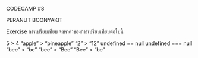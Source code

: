 CODECAMP #8

PERANUT BOONYAKIT

Exercise การเปรียบเทียบ จงหาค่าของการเปรียบเทียบต่อไปนี้

5 > 4
“apple” > “pineapple”
“2” > “12”
undefined == null
undefined === null
“bee” < “be”
“bee” > “Bee”
“Bee” < “be”